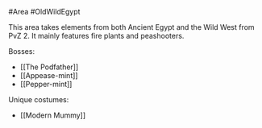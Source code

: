 #Area #OldWildEgypt

This area takes elements from both Ancient Egypt and the Wild West from PvZ 2. It mainly features fire plants and peashooters.

Bosses:
- [[The Podfather]]
- [[Appease-mint]]
- [[Pepper-mint]]

Unique costumes:
- [[Modern Mummy]]